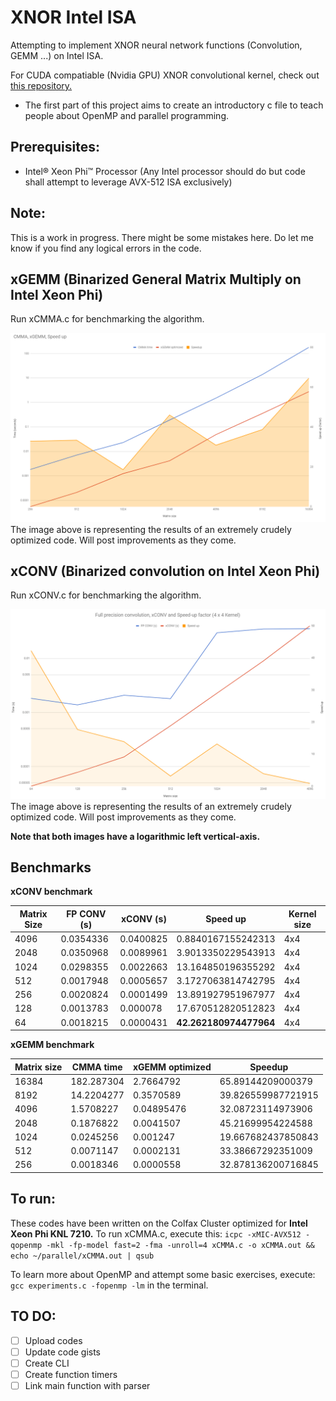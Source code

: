 # XNOR Intel ISA
Attempting to implement XNOR neural network functions (Convolution, GEMM ...) on Intel ISA.

For CUDA compatiable (Nvidia GPU) XNOR convolutional kernel, check out [this repository.](https://github.com/akhauriyash/XNOR-convolution)

  * The first part of this project aims to create an introductory c file to teach people about OpenMP and parallel programming.
  
##  Prerequisites:
  * Intel® Xeon Phi™ Processor (Any Intel processor should do but code shall attempt to leverage AVX-512 ISA exclusively)
    
##  Note:
  This is a work in progress. There might be some mistakes here. 
  Do let me know if you find any logical errors in the code.
  
## xGEMM (Binarized General Matrix Multiply on Intel Xeon Phi)

Run xCMMA.c for benchmarking the algorithm.

![Alt text](https://github.com/akhauriyash/XNOR-Intel-ISA/blob/master/xGEMM%20opt%20bmark.png?raw=true)
The image above is representing the results of an extremely crudely optimized code. Will post improvements as they come.

## xCONV (Binarized convolution on Intel Xeon Phi)

Run xCONV.c for benchmarking the algorithm.

![Alt text](https://github.com/akhauriyash/XNOR-Intel-ISA/blob/master/xCONV%20benchmark.png?raw=true)
The image above is representing the results of an extremely crudely optimized code. Will post improvements as they come.

**Note that both images have a logarithmic left vertical-axis.**

## Benchmarks
**xCONV benchmark** 

|  Matrix Size | FP CONV (s) | xCONV (s) | **Speed up** | Kernel size |
|  ------ | ------ | ------ | ------ | ------ |
|  4096 | 0.0354336 | 0.0400825 | 0.8840167155242313 | 4x4 |
|  2048 | 0.0350968 | 0.0089961 | 3.9013350229543913 | 4x4 |
|  1024 | 0.0298355 | 0.0022663 | 13.164850196355292 | 4x4 |
|  512 | 0.0017948 | 0.0005657 | 3.1727063814742795 | 4x4 |
|  256 | 0.0020824 | 0.0001499 | 13.891927951967977 | 4x4 |
|  128 | 0.0013783 | 0.000078 | 17.670512820512823 | 4x4 |
|  64 | 0.0018215 | 0.0000431 | **42.262180974477964** | 4x4 |

**xGEMM benchmark**

|  Matrix size | CMMA time | xGEMM optimized | **Speedup** |
|  ------ | ------ | ------ | ------ |
|  16384 | 182.287304 | 2.7664792 | 65.89144209000379 |
|  8192 | 14.2204277 | 0.3570589 | 39.826559987721915 |
|  4096 | 1.5708227 | 0.04895476 | 32.08723114973906 |
|  2048 | 0.1876822 | 0.0041507 | 45.21699954224588 |
|  1024 | 0.0245256 | 0.001247 | 19.667682437850843 |
|  512 | 0.0071147 | 0.0002131 | 33.38667292351009 |
|  256 | 0.0018346 | 0.0000558 | 32.878136200716845 |

## To run:
   These codes have been written on the Colfax Cluster optimized for **Intel Xeon Phi KNL 7210.**
   To run xCMMA.c, execute this:
   `icpc -xMIC-AVX512 -qopenmp -mkl -fp-model fast=2 -fma -unroll=4 xCMMA.c -o xCMMA.out && echo ~/parallel/xCMMA.out | qsub`
   
   To learn more about OpenMP and attempt some basic exercises, execute:
 	`gcc experiments.c -fopenmp -lm`
  	in the terminal.


 
 
##  TO DO:
  - [ ] Upload codes
  - [ ] Update code gists
  - [ ] Create CLI
  - [ ] Create function timers
  - [ ] Link main function with parser
